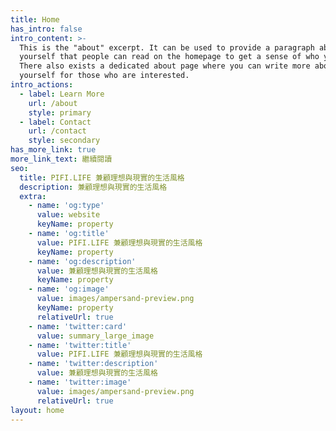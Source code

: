 ```yaml
---
title: Home
has_intro: false
intro_content: >-
  This is the "about" excerpt. It can be used to provide a paragraph about
  yourself that people can read on the homepage to get a sense of who you are.
  There also exists a dedicated about page where you can write more about
  yourself for those who are interested.
intro_actions:
  - label: Learn More
    url: /about
    style: primary
  - label: Contact
    url: /contact
    style: secondary
has_more_link: true
more_link_text: 繼續閱讀
seo:
  title: PIFI.LIFE 兼顧理想與現實的生活風格
  description: 兼顧理想與現實的生活風格
  extra:
    - name: 'og:type'
      value: website
      keyName: property
    - name: 'og:title'
      value: PIFI.LIFE 兼顧理想與現實的生活風格
      keyName: property
    - name: 'og:description'
      value: 兼顧理想與現實的生活風格
      keyName: property
    - name: 'og:image'
      value: images/ampersand-preview.png
      keyName: property
      relativeUrl: true
    - name: 'twitter:card'
      value: summary_large_image
    - name: 'twitter:title'
      value: PIFI.LIFE 兼顧理想與現實的生活風格
    - name: 'twitter:description'
      value: 兼顧理想與現實的生活風格
    - name: 'twitter:image'
      value: images/ampersand-preview.png
      relativeUrl: true
layout: home
---
```

